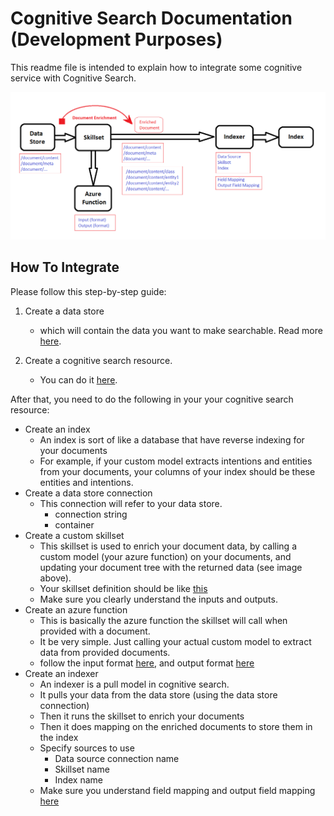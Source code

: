 # Cognitive Search Documentation (Development Purposes)

This readme file is intended to explain how to integrate some cognitive service with Cognitive Search.

![cognitive search integration pipeline](./Assets/cognitive-search.png)
## How To Integrate

Please follow this step-by-step guide:
1. Create a data store
	- which will contain the data you want to make searchable. Read more [here](https://docs.microsoft.com/en-us/azure/storage/blobs/storage-blobs-introduction).

2. Create a cognitive search resource.
	- You can do it [here](https://ms.portal.azure.com/#blade/HubsExtension/BrowseAll).

After that, you need to do the following in your your cognitive search resource:
- Create an index
	- An index is sort of like a database that have reverse indexing for your documents
	- For example, if your custom model extracts intentions and entities from your documents, your columns of your index should be these entities and intentions.
- Create a data store connection
	- This connection will refer to your data store.
		- connection string
		- container
- Create a custom skillset
	- This skillset is used to enrich your document data, by calling a custom model (your azure function) on your documents, and updating your document tree with the returned data (see image above).
	- Your skillset definition should be like [this](https://docs.microsoft.com/en-us/azure/search/cognitive-search-defining-skillset#add-a-custom-skill)
	- Make sure you clearly understand the inputs and outputs.
- Create an azure function
	- This is basically the azure function the skillset will call when provided with a document.
	- It be very simple. Just calling your actual custom model to extract data from provided documents.
	- follow the input format [here](https://docs.microsoft.com/en-us/azure/search/cognitive-search-custom-skill-web-api#sample-input-json-structure), and output format [here](https://docs.microsoft.com/en-us/azure/search/cognitive-search-custom-skill-web-api#sample-output-json-structure) 
- Create an indexer
	- An indexer is a pull model in cognitive search.
	- It pulls your data from the data store (using the data store connection)
	- Then it runs the skillset to enrich your documents
	- Then it does mapping on the enriched documents to store them in the index
	- Specify sources to use
		- Data source connection name
		- Skillset name
		- Index name
	- Make sure you understand field mapping and output field mapping [here](https://docs.microsoft.com/en-us/rest/api/searchservice/create-indexer#examples)
